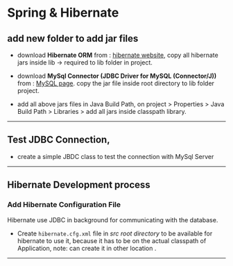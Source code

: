 # Spring & Hibernate 

## add new folder to add jar files

- download **Hibernate ORM** from : [hibernate website](https://hibernate.org/orm/), copy all hibernate jars inside lib -> required to lib folder in project.

- download **MySql Connector (JDBC Driver for MySQL (Connector/J))** from : [MySQL page](https://dev.mysql.com/downloads/connector/j/). copy the jar file inside root directory to lib folder project.

- add all above jars files in Java Build Path, on project > Properties > Java Build Path > Libraries > add all jars inside classpath library.

---

## Test JDBC Connection, 
- create a simple JBDC class to test the connection with MySql Server

---

## Hibernate Development process

### Add Hibernate Configuration File
Hibernate use JDBC in background for communicating with the database.
- Create ``hibernate.cfg.xml`` file in *src root directory* to be available for hibernate to use it, because it has to be on the actual classpath of Application, note: can create it in other location .



---

